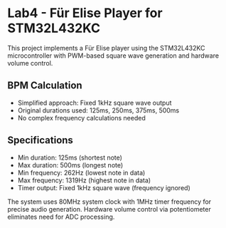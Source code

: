 # Lab4 - Für Elise Player for STM32L432KC

This project implements a Für Elise player using the STM32L432KC microcontroller with PWM-based square wave generation and hardware volume control.

## BPM Calculation
- Simplified approach: Fixed 1kHz square wave output
- Original durations used: 125ms, 250ms, 375ms, 500ms
- No complex frequency calculations needed

## Specifications
- Min duration: 125ms (shortest note)
- Max duration: 500ms (longest note)  
- Min frequency: 262Hz (lowest note in data)
- Max frequency: 1319Hz (highest note in data)
- Timer output: Fixed 1kHz square wave (frequency ignored)

The system uses 80MHz system clock with 1MHz timer frequency for precise audio generation. Hardware volume control via potentiometer eliminates need for ADC processing.